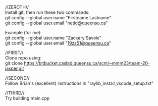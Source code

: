 //ZEROTH//   
Install git, then run these two commands:   
git config --global user.name "Firstname Lastname"   
git config --global user.email "netid@queensu.ca"   
   
Example (for me):   
git config --global user.name "Zackary Savoie"   
git config --global user.email "19zs51@queensu.ca"   
   
//FIRST//   
Clone repo using:   
git clone https://bitbucket.caslab.queensu.ca/scm/~mmm23/team-20-jasper.git   
   
//SECOND//   
Follow Brian's (excellent) instructions in "raylib_install_vscode_setup.txt"   
   
//THIRD//   
Try building main.cpp   